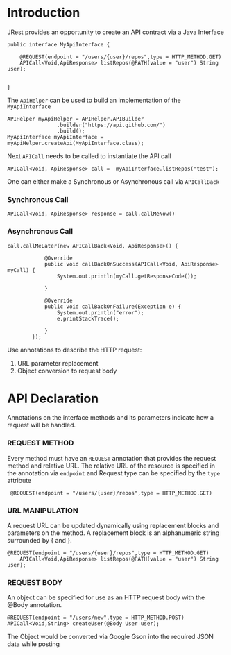 # Introduction

JRest provides an opportunity to create an API contract via a Java Interface
```
public interface MyApiInterface {

    @REQUEST(endpoint = "/users/{user}/repos",type = HTTP_METHOD.GET)
    APICall<Void,ApiResponse> listRepos(@PATH(value = "user") String user);
   

}
```
The `ApiHelper` can be used to build an implementation of the `MyApiInterface`
```
APIHelper myApiHelper = APIHelper.APIBuilder
				.builder("https://api.github.com/")
				.build();
MyApiInterface myApiInterface = myApiHelper.createApi(MyApiInterface.class);
```

Next `APICall` needs to be called to instantiate the API call

```
APICall<Void, ApiResponse> call =  myApiInterface.listRepos("test");
```

One can either make a Synchronous or Asynchronous call via `APICallBack`

### Synchronous Call
```
APICall<Void, ApiResponse> response = call.callMeNow()
```

### Asynchronous Call
```
call.callMeLater(new APICallBack<Void, ApiResponse>() {
			
			@Override
			public void callBackOnSuccess(APICall<Void, ApiResponse> myCall) {
				System.out.println(myCall.getResponseCode());		
				
			}
			
			@Override
			public void callBackOnFailure(Exception e) {
				System.out.println("error");
				e.printStackTrace();
				
			}
		});
```
Use annotations to describe the HTTP request:
 1. URL parameter replacement
 2. Object conversion to request body
 
# API Declaration
 Annotations on the interface methods and its parameters indicate how a request will be handled.
 
### REQUEST METHOD
Every method must have an `REQUEST` annotation that provides the request method and relative URL. The relative URL of the resource is specified in the annotation via `endpoint` and Request type can be specified by the `type` attribute
```
 @REQUEST(endpoint = "/users/{user}/repos",type = HTTP_METHOD.GET)
```

### URL MANIPULATION
A request URL can be updated dynamically using replacement blocks and parameters on the method. A replacement block is an alphanumeric string surrounded by { and }.
```
@REQUEST(endpoint = "/users/{user}/repos",type = HTTP_METHOD.GET)
    APICall<Void,ApiResponse> listRepos(@PATH(value = "user") String user);
```

### REQUEST BODY
An object can be specified for use as an HTTP request body with the @Body annotation.

```
@REQUEST(endpoint = "/users/new",type = HTTP_METHOD.POST)
APICall<Void,String> createUser(@Body User user);
```
The Object would be converted via Google Gson into the required JSON data while posting

